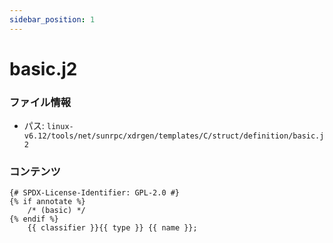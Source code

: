 ```yaml
---
sidebar_position: 1
---
```

# basic.j2

### ファイル情報

- パス: `linux-v6.12/tools/net/sunrpc/xdrgen/templates/C/struct/definition/basic.j2`

### コンテンツ

```j2
{# SPDX-License-Identifier: GPL-2.0 #}
{% if annotate %}
	/* (basic) */
{% endif %}
	{{ classifier }}{{ type }} {{ name }};

```
